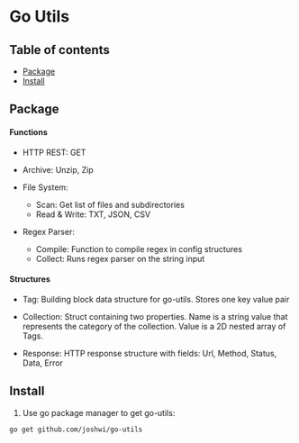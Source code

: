 # Go Utils

## Table of contents
* [Package](#package)
* [Install](#install)

## Package

#### Functions

- HTTP REST: GET

- Archive: Unzip, Zip

- File System: 

    - Scan: Get list of files and subdirectories
    - Read & Write: TXT, JSON, CSV

- Regex Parser:

    - Compile: Function to compile regex in config structures
    - Collect: Runs regex parser on the string input

#### Structures

- Tag: Building block data structure for go-utils. Stores one key value pair

- Collection: Struct containing two properties. Name is a string value that represents the category of the collection. Value is a 2D nested array of Tags.

- Response: HTTP response structure with fields: Url, Method, Status, Data, Error

## Install

1. Use go package manager to get go-utils: 
```
go get github.com/joshwi/go-utils
```